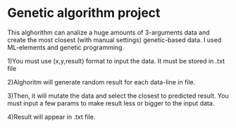 # Genetic algorithm project
This alghorithm can analize a huge amounts of 3-arguments data and create the most closest (with manual settings) genetic-based data.
I used ML-elements and genetic programming.

1)You must use (x,y,result) format to input the data. It must be stored in .txt file

2)Alghoritm will generate random result for each data-line in file.

3)Then, it will mutate the data and select the closest to predicted result. You must input a few params to make result less or bigger to the input data.

4)Result will appear in .txt file.
